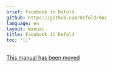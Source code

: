 ```yaml
---
brief: Facebook in Defold.
github: https://github.com/defold/doc
language: en
layout: manual
title: Facebook in Defold
toc: '[]'
---
```


[This manual has been moved](/extension-facebook)